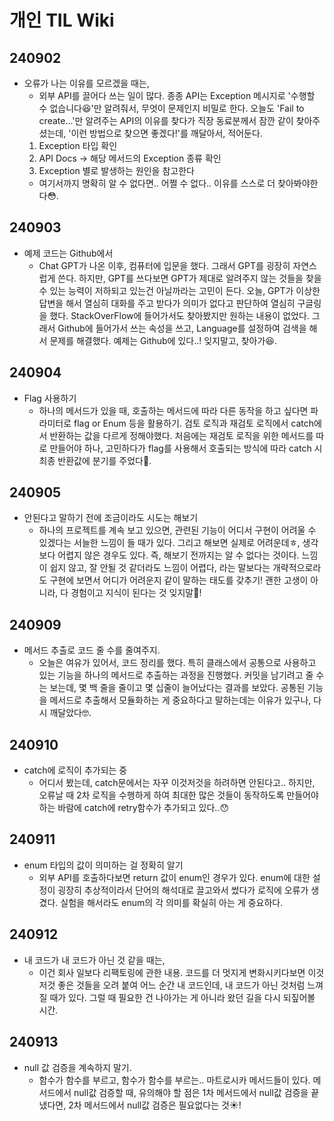 # 개인 TIL Wiki


## 240902
* 오류가 나는 이유를 모르겠을 때는,
  * 외부 API를 끌어다 쓰는 일이 많다. 종종 API는 Exception 메시지로 '수행할 수 없습니다😆'만 알려줘서, 무엇이 문제인지 비밀로 한다. 오늘도 'Fail to create...'만 알려주는 API의 이유를 찾다가 직장 동료분께서 잠깐 같이 찾아주셨는데, '이런 방법으로 찾으면 좋겠다!'를 깨달아서, 적어둔다.
  1. Exception 타입 확인
  2. API Docs -> 해당 메서드의 Exception 종류 확인
  3. Exception 별로 발생하는 원인을 참고한다
    * 여기서까지 명확히 알 수 없다면.. 어쩔 수 없다.. 이유를 스스로 더 찾아봐야한다😳.

## 240903
* 예제 코드는 Github에서
  * Chat GPT가 나온 이후, 컴퓨터에 입문을 했다. 그래서 GPT를 굉장히 자연스럽게 쓴다. 하지만, GPT를 쓰다보면 GPT가 제대로 알려주지 않는 것들을 찾을 수 있는 능력이 저하되고 있는건 아닐까라는 고민이 든다. 오늘, GPT가 이상한 답변을 해서 열심히 대화를 주고 받다가 의미가 없다고 판단하여 열심히 구글링을 했다. StackOverFlow에 들어가서도 찾아봤지만 원하는 내용이 없었다. 그래서 Github에 들어가서 쓰는 속성을 쓰고, Language를 설정하여 검색을 해서 문제를 해결했다. 예제는 Github에 있다..! 잊지말고, 찾아가😆.

## 240904
* Flag 사용하기
  * 하나의 메서드가 있을 때, 호출하는 메서드에 따라 다른 동작을 하고 싶다면 파라미터로 flag or Enum 등을 활용하기. 검토 로직과 재검토 로직에서 catch에서 반환하는 값을 다르게 정해야했다. 처음에는 재검토 로직을 위한 메서드를 따로 만들어야 하나, 고민하다가 flag를 사용해서 호출되는 방식에 따라 catch 시 최종 반환값에 분기를 주었다🫠.

## 240905
* 안된다고 말하기 전에 조금이라도 시도는 해보기
  * 하나의 프로젝트를 계속 보고 있으면, 관련된 기능이 어디서 구현이 어려울 수 있겠다는 서늘한 느낌이 들 때가 있다. 그리고 해보면 실제로 어려운데ㅎ, 생각보다 어렵지 않은 경우도 있다. 즉, 해보기 전까지는 알 수 없다는 것이다. 느낌이 쉽지 않고, 잘 안될 것 같더라도 느낌이 어렵다, 라는 말보다는 개략적으로라도 구현에 보면서 어디가 어려운지 같이 말하는 태도를 갖추기! 괜한 고생이 아니라, 다 경험이고 지식이 된다는 것 잊지말🫠!

## 240909
* 메서드 추출로 코드 줄 수를 줄여주지.
  * 오늘은 여유가 있어서, 코드 정리를 했다. 특히 클래스에서 공통으로 사용하고 있는 기능을 하나의 메서드로 추출하는 과정을 진행했다. 커밋을 남기려고 줄 수는 보는데, 몇 백 줄을 줄이고 몇 십줄이 늘어났다는 결과를 보았다. 공통된 기능을 메서드로 추출해서 모듈화하는 게 중요하다고 말하는데는 이유가 있구나, 다시 깨달았다🤓.

## 240910
* catch에 로직이 추가되는 중
  * 어디서 봤는데, catch문에서는 자꾸 이것저것을 하려하면 안된다고.. 하지만, 오류날 때 2차 로직을 수행하게 하여 최대한 많은 것들이 동작하도록 만들어야 하는 바람에 catch에 retry함수가 추가되고 있다..😯

## 240911
* enum 타입의 값이 의미하는 걸 정확히 알기
  * 외부 API를 호출하다보면 return 값이 enum인 경우가 있다. enum에 대한 설정이 굉장히 추상적이라서 단어의 해석대로 끌고와서 썼다가 로직에 오류가 생겼다. 실험을 해서라도 enum의 각 의미를 확실히 아는 게 중요하다.

## 240912
* 내 코드가 내 코드가 아닌 것 같을 때는,
  * 이건 회사 일보다 리팩토링에 관한 내용. 코드를 더 멋지게 변화시키다보면 이것저것 좋은 것들을 오려 붙여 어느 순간 내 코드인데, 내 코드가 아닌 것처럼 느껴질 때가 있다. 그럴 때 필요한 건 나아가는 게 아니라 왔던 길을 다시 되짚어볼 시간.

## 240913
* null 값 검증을 계속하지 말기.
  * 함수가 함수를 부르고, 함수가 함수를 부르는.. 마트로시카 메서드들이 있다. 메서드에서 null값 검증할 때, 유의해야 할 점은 1차 메서드에서 null값 검증을 끝냈다면, 2차 메서드에서 null값 검증은 필요없다는 것☀️!